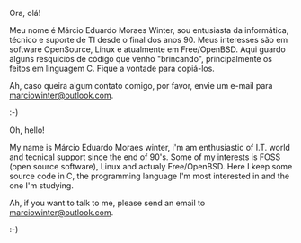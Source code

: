 Ora, olá!

Meu nome é Márcio Eduardo Moraes Winter, sou entusiasta da informática, técnico e suporte de TI desde o final dos anos 90.
Meus interesses são em software OpenSource, Linux e atualmente em Free/OpenBSD.
Aqui guardo alguns resquícios de código que venho "brincando", principalmente os feitos em linguagem C.
Fique a vontade para copiá-los.

Ah, caso queira algum contato comigo, por favor, envie um e-mail para marciowinter@outlook.com.

:-)

Oh, hello!

My name is Márcio Eduardo Moraes winter, i'm am enthusiastic of I.T. world and tecnical support since the end of 90's. Some of my interests is FOSS (open source software), Linux and actualy Free/OpenBSD.
Here I keep some source code in C, the programming language I'm most interested in and the one I'm studying.

Ah, if you want to talk to me, please send an email to marciowinter@outlook.com.

:-)
